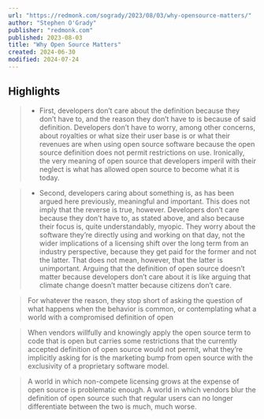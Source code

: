 ```yaml
---
url: "https://redmonk.com/sogrady/2023/08/03/why-opensource-matters/"
author: "Stephen O'Grady"
publisher: "redmonk.com"
published: 2023-08-03
title: "Why Open Source Matters"
created: 2024-06-30
modified: 2024-07-24
---
```


## Highlights

> * First, developers don’t care about the definition because they don’t have to, and the reason they don’t have to is because of said definition. Developers don’t have to worry, among other concerns, about royalties or what size their user base is or what their revenues are when using open source software because the open source definition does not permit restrictions on use. Ironically, the very meaning of open source that developers imperil with their neglect is what has allowed open source to become what it is today.

> * Second, developers caring about something is, as has been argued here previously, meaningful and important. This does not imply that the reverse is true, however. Developers don’t care because they don’t have to, as stated above, and also because their focus is, quite understandably, myopic. They worry about the software they’re directly using and working on that day, not the wider implications of a licensing shift over the long term from an industry perspective, because they get paid for the former and not the latter. That does not mean, however, that the latter is unimportant. Arguing that the definition of open source doesn’t matter because developers don’t care about it is like arguing that climate change doesn’t matter because citizens don’t care.

> For whatever the reason, they stop short of asking the question of what happens when the behavior is common, or contemplating what a world with a compromised definition of open

> When vendors willfully and knowingly apply the open source term to code that is open but carries some restrictions that the currently accepted definition of open source would not permit, what they’re implicitly asking for is the marketing bump from open source with the exclusivity of a proprietary software model.

> A world in which non-compete licensing grows at the expense of open source is problematic enough. A world in which vendors blur the definition of open source such that regular users can no longer differentiate between the two is much, much worse.

